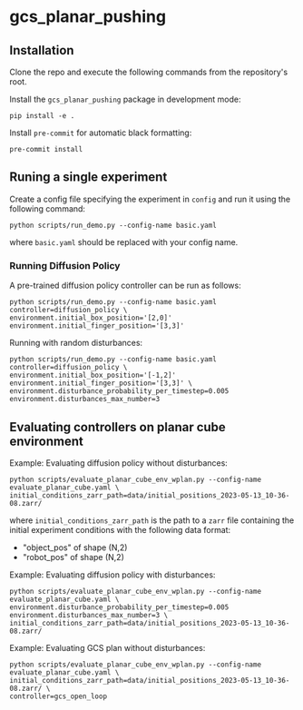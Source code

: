 # gcs_planar_pushing

## Installation

Clone the repo and execute the following commands from the repository's root.

Install the `gcs_planar_pushing` package in development mode:
```
pip install -e .
```

Install `pre-commit` for automatic black formatting:
```
pre-commit install
```

## Runing a single experiment

Create a config file specifying the experiment in `config` and run it using the following command:

```
python scripts/run_demo.py --config-name basic.yaml
```

where `basic.yaml` should be replaced with your config name.

### Running Diffusion Policy

A pre-trained diffusion policy controller can be run as follows:
```
python scripts/run_demo.py --config-name basic.yaml controller=diffusion_policy \
environment.initial_box_position='[2,0]' environment.initial_finger_position='[3,3]'
```

Running with random disturbances:
```
python scripts/run_demo.py --config-name basic.yaml controller=diffusion_policy \
environment.initial_box_position='[-1,2]' environment.initial_finger_position='[3,3]' \
environment.disturbance_probability_per_timestep=0.005 environment.disturbances_max_number=3
```

## Evaluating controllers on planar cube environment

Example: Evaluating diffusion policy without disturbances:
```
python scripts/evaluate_planar_cube_env_wplan.py --config-name evaluate_planar_cube.yaml \
initial_conditions_zarr_path=data/initial_positions_2023-05-13_10-36-08.zarr/
```
where `initial_conditions_zarr_path` is the path to a `zarr` file containing the initial
experiment conditions with the following data format:
- "object_pos" of shape (N,2)
- "robot_pos" of shape (N,2)

Example: Evaluating diffusion policy with disturbances:
```
python scripts/evaluate_planar_cube_env_wplan.py --config-name evaluate_planar_cube.yaml \
environment.disturbance_probability_per_timestep=0.005 environment.disturbances_max_number=3 \
initial_conditions_zarr_path=data/initial_positions_2023-05-13_10-36-08.zarr/
```

Example: Evaluating GCS plan without disturbances:
```
python scripts/evaluate_planar_cube_env_wplan.py --config-name evaluate_planar_cube.yaml \
initial_conditions_zarr_path=data/initial_positions_2023-05-13_10-36-08.zarr/ \
controller=gcs_open_loop
```
